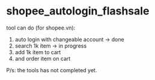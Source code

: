 # shopee_autologin_flashsale
tool can do (for shopee.vn):
1. auto login with changeable account -> done
2. search 1k item -> in progress
3. add 1k item to cart
4. and order item on cart

P/s: the tools has not completed yet. 
